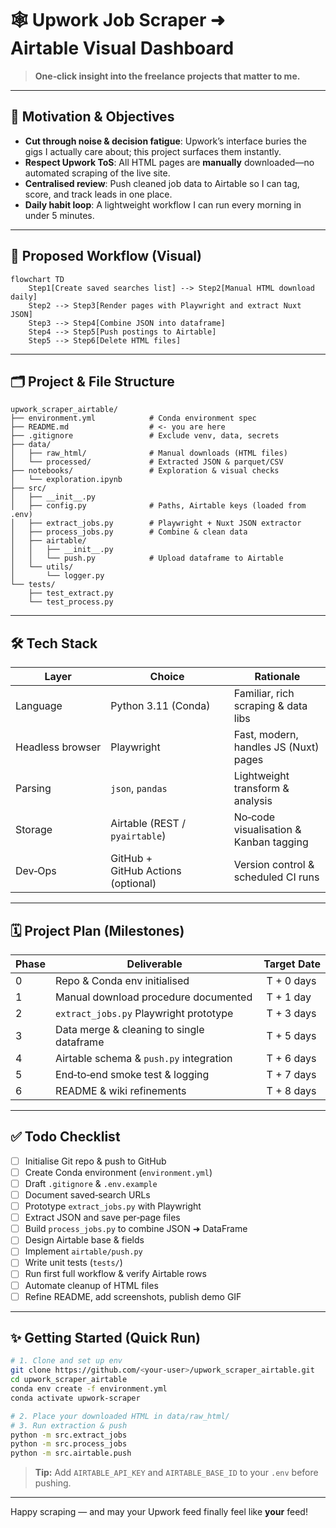 # 🕸️ Upwork Job Scraper ➜ Airtable Visual Dashboard

> **One‑click insight into the freelance projects that matter to me.**

---

## 🚀 Motivation & Objectives

* **Cut through noise & decision fatigue**: Upwork’s interface buries the gigs I actually care about; this project surfaces them instantly.
* **Respect Upwork ToS**: All HTML pages are **manually** downloaded—no automated scraping of the live site.
* **Centralised review**: Push cleaned job data to Airtable so I can tag, score, and track leads in one place.
* **Daily habit loop**: A lightweight workflow I can run every morning in under 5 minutes.

---

## 🔄 Proposed Workflow (Visual)

```mermaid
flowchart TD
    Step1[Create saved searches list] --> Step2[Manual HTML download daily]
    Step2 --> Step3[Render pages with Playwright and extract Nuxt JSON]
    Step3 --> Step4[Combine JSON into dataframe]
    Step4 --> Step5[Push postings to Airtable]
    Step5 --> Step6[Delete HTML files]
```

---

## 🗂️ Project & File Structure

```text
upwork_scraper_airtable/
├── environment.yml            # Conda environment spec
├── README.md                  # <- you are here
├── .gitignore                 # Exclude venv, data, secrets
├── data/
│   ├── raw_html/              # Manual downloads (HTML files)
│   └── processed/             # Extracted JSON & parquet/CSV
├── notebooks/                 # Exploration & visual checks
│   └── exploration.ipynb
├── src/
│   ├── __init__.py
│   ├── config.py              # Paths, Airtable keys (loaded from .env)
│   ├── extract_jobs.py        # Playwright + Nuxt JSON extractor
│   ├── process_jobs.py        # Combine & clean data
│   ├── airtable/
│   │   ├── __init__.py
│   │   └── push.py            # Upload dataframe to Airtable
│   └── utils/
│       └── logger.py
└── tests/
    ├── test_extract.py
    └── test_process.py
```

---

## 🛠️ Tech Stack

| Layer            | Choice                             | Rationale                              |
| ---------------- | ---------------------------------- | -------------------------------------- |
| Language         | Python 3.11 (Conda)                | Familiar, rich scraping & data libs    |
| Headless browser | Playwright                         | Fast, modern, handles JS (Nuxt) pages  |
| Parsing          | `json`, `pandas`                   | Lightweight transform & analysis       |
| Storage          | Airtable (REST / `pyairtable`)     | No‑code visualisation & Kanban tagging |
| Dev‑Ops          | GitHub + GitHub Actions (optional) | Version control & scheduled CI runs    |

---

## 🗓️ Project Plan (Milestones)

| Phase | Deliverable                               | Target Date |
| ----- | ----------------------------------------- | ----------- |
| 0     | Repo & Conda env initialised              |  T + 0 days |
| 1     | Manual download procedure documented      |  T + 1 day  |
| 2     | `extract_jobs.py` Playwright prototype    |  T + 3 days |
| 3     | Data merge & cleaning to single dataframe |  T + 5 days |
| 4     | Airtable schema & `push.py` integration   |  T + 6 days |
| 5     | End‑to‑end smoke test & logging           |  T + 7 days |
| 6     | README & wiki refinements                 |  T + 8 days |

---

## ✅ Todo Checklist

- [ ] Initialise Git repo & push to GitHub
- [ ] Create Conda environment (`environment.yml`)
- [ ] Draft `.gitignore` & `.env.example`
- [ ] Document saved‑search URLs
- [ ] Prototype `extract_jobs.py` with Playwright
- [ ] Extract JSON and save per‑page files
- [ ] Build `process_jobs.py` to combine JSON ➜ DataFrame
- [ ] Design Airtable base & fields
- [ ] Implement `airtable/push.py`
- [ ] Write unit tests (`tests/`)
- [ ] Run first full workflow & verify Airtable rows
- [ ] Automate cleanup of HTML files
- [ ] Refine README, add screenshots, publish demo GIF

---

## ✨ Getting Started (Quick Run)

```bash
# 1. Clone and set up env
git clone https://github.com/<your‑user>/upwork_scraper_airtable.git
cd upwork_scraper_airtable
conda env create -f environment.yml
conda activate upwork-scraper

# 2. Place your downloaded HTML in data/raw_html/
# 3. Run extraction & push
python -m src.extract_jobs
python -m src.process_jobs
python -m src.airtable.push
```

> **Tip:** Add `AIRTABLE_API_KEY` and `AIRTABLE_BASE_ID` to your `.env` before pushing.

---

Happy scraping — and may your Upwork feed finally feel like **your** feed!


